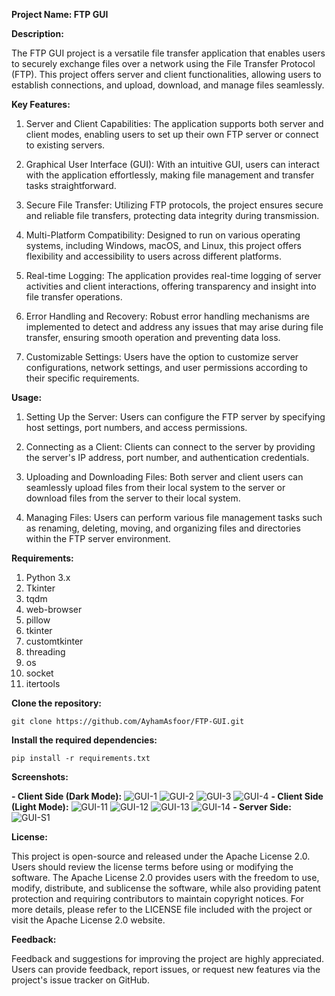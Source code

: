 **Project Name: FTP GUI**

**Description:**

The FTP GUI project is a versatile file transfer application that enables users to securely exchange files over a network using the File Transfer Protocol (FTP). This project offers server and client functionalities, allowing users to establish connections, and upload, download, and manage files seamlessly.

**Key Features:**

1) Server and Client Capabilities: The application supports both server and client modes, enabling users to set up their own FTP server or connect to existing servers.

2) Graphical User Interface (GUI): With an intuitive GUI, users can interact with the application effortlessly, making file management and transfer tasks straightforward.

3) Secure File Transfer: Utilizing FTP protocols, the project ensures secure and reliable file transfers, protecting data integrity during transmission.

4) Multi-Platform Compatibility: Designed to run on various operating systems, including Windows, macOS, and Linux, this project offers flexibility and accessibility to users across different platforms.

5) Real-time Logging: The application provides real-time logging of server activities and client interactions, offering transparency and insight into file transfer operations.

6) Error Handling and Recovery: Robust error handling mechanisms are implemented to detect and address any issues that may arise during file transfer, ensuring smooth operation and preventing data loss.

7) Customizable Settings: Users have the option to customize server configurations, network settings, and user permissions according to their specific requirements.

**Usage:**

1) Setting Up the Server: Users can configure the FTP server by specifying host settings, port numbers, and access permissions.

2) Connecting as a Client: Clients can connect to the server by providing the server's IP address, port number, and authentication credentials.

3) Uploading and Downloading Files: Both server and client users can seamlessly upload files from their local system to the server or download files from the server to their local system.

4) Managing Files: Users can perform various file management tasks such as renaming, deleting, moving, and organizing files and directories within the FTP server environment.

**Requirements:**

1) Python 3.x
2) Tkinter
3) tqdm
4) web-browser
5) pillow
6) tkinter
7) customtkinter
8) threading
9) os
10) socket
11) itertools

**Clone the repository:**
```
git clone https://github.com/AyhamAsfoor/FTP-GUI.git
```
**Install the required dependencies:**
```
pip install -r requirements.txt
```
**Screenshots:**

**- Client Side (Dark Mode):**
![GUI-1](https://github.com/AyhamAsfoor/FTP-GUI/assets/126945679/3508fb38-24d1-4e29-af5c-985158dc2095)
![GUI-2](https://github.com/AyhamAsfoor/FTP-GUI/assets/126945679/01b01bd5-2cb5-4191-af12-135399e5f8f5)
![GUI-3](https://github.com/AyhamAsfoor/FTP-GUI/assets/126945679/64ba111a-43e6-441e-ac82-84af7baf4269)
![GUI-4](https://github.com/AyhamAsfoor/FTP-GUI/assets/126945679/536b64a9-ad0f-4988-b276-be209c95f82b)
**- Client Side (Light Mode):**
![GUI-11](https://github.com/AyhamAsfoor/FTP-GUI/assets/126945679/35e88058-6026-4086-b3e8-5c64ded157cf)
![GUI-12](https://github.com/AyhamAsfoor/FTP-GUI/assets/126945679/de69898f-76ec-4d5b-be65-97ddf616438b)
![GUI-13](https://github.com/AyhamAsfoor/FTP-GUI/assets/126945679/b639b267-277c-41b8-91ee-35f905bed64e)
![GUI-14](https://github.com/AyhamAsfoor/FTP-GUI/assets/126945679/fcf9ac6e-52f1-4adf-81f4-c2d4d377fd58)
**- Server Side:**
![GUI-S1](https://github.com/AyhamAsfoor/FTP-GUI/assets/126945679/96ef453d-8373-4f2c-b152-b98b0736770e)

**License:**

This project is open-source and released under the Apache License 2.0. Users should review the license terms before using or modifying the software. The Apache License 2.0 provides users with the freedom to use, modify, distribute, and sublicense the software, while also providing patent protection and requiring contributors to maintain copyright notices. For more details, please refer to the LICENSE file included with the project or visit the Apache License 2.0 website.

**Feedback:**

Feedback and suggestions for improving the project are highly appreciated. Users can provide feedback, report issues, or request new features via the project's issue tracker on GitHub.
